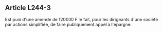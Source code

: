 Article L244-3
----
Est puni d'une amende de 120000 F le fait, pour les dirigeants d'une société par
actions simplifiée, de faire publiquement appel à l'épargne.
